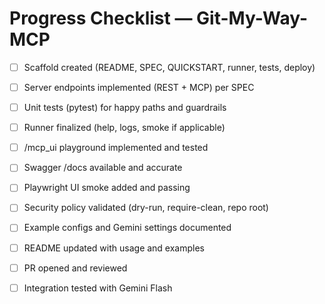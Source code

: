 # Progress Checklist — Git-My-Way-MCP

- [ ] Scaffold created (README, SPEC, QUICKSTART, runner, tests, deploy)
- [ ] Server endpoints implemented (REST + MCP) per SPEC
- [ ] Unit tests (pytest) for happy paths and guardrails
- [ ] Runner finalized (help, logs, smoke if applicable)
- [ ] /mcp_ui playground implemented and tested
- [ ] Swagger /docs available and accurate
- [ ] Playwright UI smoke added and passing
- [ ] Security policy validated (dry-run, require-clean, repo root)
- [ ] Example configs and Gemini settings documented
- [ ] README updated with usage and examples
- [ ] PR opened and reviewed
- [ ] Integration tested with Gemini Flash

